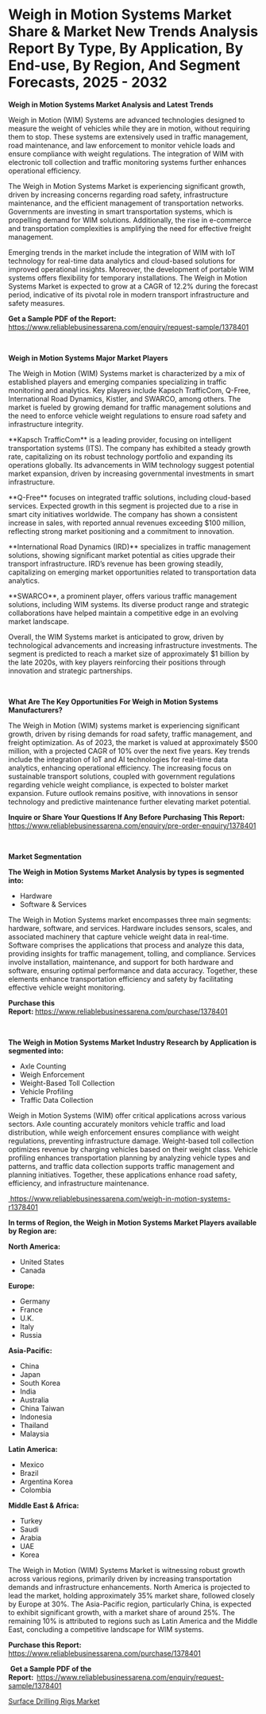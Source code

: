 <p><h1>Weigh in Motion Systems Market Share & Market New Trends Analysis Report By Type, By Application, By End-use, By Region, And Segment Forecasts, 2025 - 2032</h1></p><p><strong>Weigh in Motion Systems Market Analysis and Latest Trends</strong></p>
<p><p>Weigh in Motion (WIM) Systems are advanced technologies designed to measure the weight of vehicles while they are in motion, without requiring them to stop. These systems are extensively used in traffic management, road maintenance, and law enforcement to monitor vehicle loads and ensure compliance with weight regulations. The integration of WIM with electronic toll collection and traffic monitoring systems further enhances operational efficiency.</p><p>The Weigh in Motion Systems Market is experiencing significant growth, driven by increasing concerns regarding road safety, infrastructure maintenance, and the efficient management of transportation networks. Governments are investing in smart transportation systems, which is propelling demand for WIM solutions. Additionally, the rise in e-commerce and transportation complexities is amplifying the need for effective freight management.</p><p>Emerging trends in the market include the integration of WIM with IoT technology for real-time data analytics and cloud-based solutions for improved operational insights. Moreover, the development of portable WIM systems offers flexibility for temporary installations. The Weigh in Motion Systems Market is expected to grow at a CAGR of 12.2% during the forecast period, indicative of its pivotal role in modern transport infrastructure and safety measures.</p></p>
<p><strong>Get a Sample PDF of the Report:&nbsp;</strong> <a href="https://www.reliablebusinessarena.com/enquiry/request-sample/1378401?utm_campaign=2488&utm_medium=2&utm_source=Github&utm_content=ia&utm_term=08042025&utm_id=weigh-in-motion-systems">https://www.reliablebusinessarena.com/enquiry/request-sample/1378401</a></p>
<p>&nbsp;</p>
<p><strong>Weigh in Motion Systems Major Market Players</strong></p>
<p><p>The Weigh in Motion (WIM) Systems market is characterized by a mix of established players and emerging companies specializing in traffic monitoring and analytics. Key players include Kapsch TrafficCom, Q-Free, International Road Dynamics, Kistler, and SWARCO, among others. The market is fueled by growing demand for traffic management solutions and the need to enforce vehicle weight regulations to ensure road safety and infrastructure integrity.</p><p>**Kapsch TrafficCom** is a leading provider, focusing on intelligent transportation systems (ITS). The company has exhibited a steady growth rate, capitalizing on its robust technology portfolio and expanding its operations globally. Its advancements in WIM technology suggest potential market expansion, driven by increasing governmental investments in smart infrastructure.</p><p>**Q-Free** focuses on integrated traffic solutions, including cloud-based services. Expected growth in this segment is projected due to a rise in smart city initiatives worldwide. The company has shown a consistent increase in sales, with reported annual revenues exceeding $100 million, reflecting strong market positioning and a commitment to innovation.</p><p>**International Road Dynamics (IRD)** specializes in traffic management solutions, showing significant market potential as cities upgrade their transport infrastructure. IRD’s revenue has been growing steadily, capitalizing on emerging market opportunities related to transportation data analytics.</p><p>**SWARCO**, a prominent player, offers various traffic management solutions, including WIM systems. Its diverse product range and strategic collaborations have helped maintain a competitive edge in an evolving market landscape.</p><p>Overall, the WIM Systems market is anticipated to grow, driven by technological advancements and increasing infrastructure investments. The segment is predicted to reach a market size of approximately $1 billion by the late 2020s, with key players reinforcing their positions through innovation and strategic partnerships.</p></p>
<p>&nbsp;</p>
<p><strong>What Are The Key Opportunities For Weigh in Motion Systems Manufacturers?</strong></p>
<p><p>The Weigh in Motion (WIM) systems market is experiencing significant growth, driven by rising demands for road safety, traffic management, and freight optimization. As of 2023, the market is valued at approximately $500 million, with a projected CAGR of 10% over the next five years. Key trends include the integration of IoT and AI technologies for real-time data analytics, enhancing operational efficiency. The increasing focus on sustainable transport solutions, coupled with government regulations regarding vehicle weight compliance, is expected to bolster market expansion. Future outlook remains positive, with innovations in sensor technology and predictive maintenance further elevating market potential.</p></p>
<p><strong>Inquire or Share Your Questions If Any Before Purchasing This Report:</strong> <a href="https://www.reliablebusinessarena.com/enquiry/pre-order-enquiry/1378401?utm_campaign=2488&utm_medium=2&utm_source=Github&utm_content=ia&utm_term=08042025&utm_id=weigh-in-motion-systems">https://www.reliablebusinessarena.com/enquiry/pre-order-enquiry/1378401</a></p>
<p>&nbsp;</p>
<p><strong>Market Segmentation</strong></p>
<p><strong>The Weigh in Motion Systems Market Analysis by types is segmented into:</strong></p>
<p><ul><li>Hardware</li><li>Software & Services</li></ul></p>
<p><p>The Weigh in Motion Systems market encompasses three main segments: hardware, software, and services. Hardware includes sensors, scales, and associated machinery that capture vehicle weight data in real-time. Software comprises the applications that process and analyze this data, providing insights for traffic management, tolling, and compliance. Services involve installation, maintenance, and support for both hardware and software, ensuring optimal performance and data accuracy. Together, these elements enhance transportation efficiency and safety by facilitating effective vehicle weight monitoring.</p></p>
<p><strong>Purchase this Report:&nbsp;</strong><a href="https://www.reliablebusinessarena.com/purchase/1378401?utm_campaign=2488&utm_medium=2&utm_source=Github&utm_content=ia&utm_term=08042025&utm_id=weigh-in-motion-systems">https://www.reliablebusinessarena.com/purchase/1378401</a></p>
<p>&nbsp;</p>
<p><strong>The Weigh in Motion Systems Market Industry Research by Application is segmented into:</strong></p>
<p><ul><li>Axle Counting</li><li>Weigh Enforcement</li><li>Weight-Based Toll Collection</li><li>Vehicle Profiling</li><li>Traffic Data Collection</li></ul></p>
<p><p>Weigh in Motion Systems (WIM) offer critical applications across various sectors. Axle counting accurately monitors vehicle traffic and load distribution, while weigh enforcement ensures compliance with weight regulations, preventing infrastructure damage. Weight-based toll collection optimizes revenue by charging vehicles based on their weight class. Vehicle profiling enhances transportation planning by analyzing vehicle types and patterns, and traffic data collection supports traffic management and planning initiatives. Together, these applications enhance road safety, efficiency, and infrastructure maintenance.</p></p>
<p><a href="https://www.reliablebusinessarena.com/weigh-in-motion-systems-r1378401?utm_campaign=2488&utm_medium=2&utm_source=Github&utm_content=ia&utm_term=08042025&utm_id=weigh-in-motion-systems">&nbsp;https://www.reliablebusinessarena.com/weigh-in-motion-systems-r1378401</a></p>
<p><strong>In terms of Region, the Weigh in Motion Systems Market Players available by Region are:</strong></p>
<p>
    <p> <strong> North America: </strong>
        <ul>
            <li>United States</li>
            <li>Canada</li>
        </ul>
        </p> 
    <p> <strong> Europe: </strong>
        <ul>
            <li>Germany</li>
            <li>France</li>
            <li>U.K.</li>
            <li>Italy</li>
            <li>Russia</li>
        </ul>
        </p> 
    <p> <strong> Asia-Pacific: </strong>
        <ul>
            <li>China</li>
            <li>Japan</li>
            <li>South Korea</li>
            <li>India</li>
            <li>Australia</li>
            <li>China Taiwan</li>
            <li>Indonesia</li>
            <li>Thailand</li>
            <li>Malaysia</li>
        </ul>
        </p> 
    <p> <strong> Latin America: </strong>
        <ul>
            <li>Mexico</li>
            <li>Brazil</li>
            <li>Argentina Korea</li>
            <li>Colombia</li>
        </ul>
        </p> 
    <p> <strong> Middle East & Africa: </strong>
        <ul>
            <li>Turkey</li>
            <li>Saudi</li>
            <li>Arabia</li>
            <li>UAE</li>
            <li>Korea</li>
        </ul>
    </p>
    </p>
<p><p>The Weigh in Motion (WIM) Systems Market is witnessing robust growth across various regions, primarily driven by increasing transportation demands and infrastructure enhancements. North America is projected to lead the market, holding approximately 35% market share, followed closely by Europe at 30%. The Asia-Pacific region, particularly China, is expected to exhibit significant growth, with a market share of around 25%. The remaining 10% is attributed to regions such as Latin America and the Middle East, concluding a competitive landscape for WIM systems.</p></p>
<p><strong>Purchase this Report: </strong><a href="https://www.reliablebusinessarena.com/purchase/1378401?utm_campaign=2488&utm_medium=2&utm_source=Github&utm_content=ia&utm_term=08042025&utm_id=weigh-in-motion-systems">https://www.reliablebusinessarena.com/purchase/1378401</a></p>
<p>&nbsp;<strong>Get a Sample PDF of the Report:&nbsp;&nbsp;</strong><a href="https://www.reliablebusinessarena.com/enquiry/request-sample/1378401?utm_campaign=2488&utm_medium=2&utm_source=Github&utm_content=ia&utm_term=08042025&utm_id=weigh-in-motion-systems">https://www.reliablebusinessarena.com/enquiry/request-sample/1378401</a></p>
<p><strong></strong></p>
<p><p><a href="https://github.com/sherikacas30/Market-Research-Report-List-1/blob/main/surface-drilling-rigs-market.md?utm_campaign=2488&utm_medium=2&utm_source=Github&utm_content=ia&utm_term=08042025&utm_id=weigh-in-motion-systems">Surface Drilling Rigs Market</a></p></p>